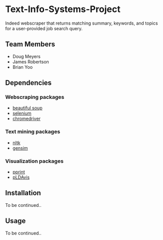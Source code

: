 # Text-Info-Systems-Project
 
Indeed webscraper that returns matching summary, keywords, and topics for a user-provided job search query.

## Team Members

- Doug Meyers
- James Robertson
- Brian Yoo

## Dependencies

### Webscraping packages
- [beautiful soup](https://www.crummy.com/software/BeautifulSoup/)
- [selenium](https://selenium-python.readthedocs.io/installation.html)
- [chromedriver](https://chromedriver.chromium.org/)

### Text mining packages
- [nltk](https://www.nltk.org/install.html)
- [gensim](https://radimrehurek.com/gensim/)

### Visualization packages
- [pprint](https://docs.python.org/3/library/pprint.html)
- [pLDAvis](https://pyldavis.readthedocs.io/en/latest/readme.html#installation)



## Installation

To be continued..

## Usage

To be continued..

